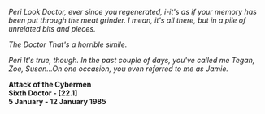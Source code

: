 _Peri_ _Look Doctor, ever since you regenerated, i-it's as if your memory has been put through the meat grinder. I mean, it's all there, but in a pile of unrelated bits and pieces._

_The Doctor_ _That's a horrible simile._

_Peri_ _It's true, though. In the past couple of days, you've called me Tegan, Zoe, Susan...On one occasion, you even referred to me as Jamie._

**Attack of the Cybermen  
Sixth Doctor - [22.1]  
5 January - 12 January 1985**